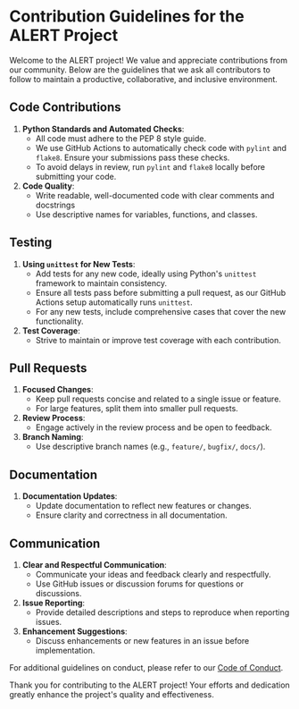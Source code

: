 # Contribution Guidelines for the ALERT Project
Welcome to the ALERT project! We value and appreciate contributions from our community. Below are the guidelines that we ask all contributors to follow to maintain a productive, collaborative, and inclusive environment.
## Code Contributions
1. **Python Standards and Automated Checks**:
   - All code must adhere to the PEP 8 style guide.
   - We use GitHub Actions to automatically check code with `pylint` and `flake8`. Ensure your submissions pass these checks.
   - To avoid delays in review, run `pylint` and `flake8` locally before submitting your code.
2. **Code Quality**:
   - Write readable, well-documented code with clear comments and docstrings
   - Use descriptive names for variables, functions, and classes.
## Testing
1. **Using `unittest` for New Tests**:
   - Add tests for any new code, ideally using Python's `unittest` framework to maintain consistency.
   - Ensure all tests pass before submitting a pull request, as our GitHub Actions setup automatically runs `unittest`.
   - For any new tests, include comprehensive cases that cover the new functionality.
2. **Test Coverage**:
   - Strive to maintain or improve test coverage with each contribution.
## Pull Requests
1. **Focused Changes**:
   - Keep pull requests concise and related to a single issue or feature.
   - For large features, split them into smaller pull requests.
2. **Review Process**:
   - Engage actively in the review process and be open to feedback.
3. **Branch Naming**:
   - Use descriptive branch names (e.g., `feature/`, `bugfix/`, `docs/`).
## Documentation
1. **Documentation Updates**:
   - Update documentation to reflect new features or changes.
   - Ensure clarity and correctness in all documentation.
## Communication
1. **Clear and Respectful Communication**:
    - Communicate your ideas and feedback clearly and respectfully.
    - Use GitHub issues or discussion forums for questions or discussions.
2. **Issue Reporting**:
    - Provide detailed descriptions and steps to reproduce when reporting issues.
3. **Enhancement Suggestions**:
    - Discuss enhancements or new features in an issue before implementation.

For additional guidelines on conduct, please refer to our [Code of Conduct](CODE_OF_CONDUCT.md).

Thank you for contributing to the ALERT project! Your efforts and dedication greatly enhance the project's quality and effectiveness.